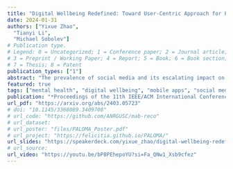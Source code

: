 ```yaml
---
title: "Digital Wellbeing Redefined: Toward User-Centric Approach for Positive Social Media Engagement"
date: 2024-01-31
authors: ["Yixue Zhao",
  "Tianyi Li",
  "Michael Sobolev"]
# Publication type.
# Legend: 0 = Uncategorized; 1 = Conference paper; 2 = Journal article;
# 3 = Preprint / Working Paper; 4 = Report; 5 = Book; 6 = Book section;
# 7 = Thesis; 8 = Patent
publication_types: ["1"]
abstract: "The prevalence of social media and its escalating impact on mental health has highlighted the need for effective digital wellbeing strategies. Current digital wellbeing interventions have primarily focused on reducing screen time and social media use, often neglecting the potential benefits of these platforms. This paper introduces a new perspective centered around empowering positive social media experiences, instead of limiting users with restrictive rules. In line with this perspective, we lay out the key requirements that should be considered in future work, aiming to spark a dialogue in this emerging area. We further present our initial effort to address these requirements with PauseNow, an innovative digital wellbeing intervention designed to align users' digital behaviors with their intentions. PauseNow leverages digital nudging and intention-aware recommendations to gently guide users back to their original intentions when they \"get lost\" during their digital usage, promoting a more mindful use of social media."
featured: true
tags: ["mental health", "digital wellbeing", "mobile apps", "social media", "program analysis"]
publication: "*Proceedings of the 11th IEEE/ACM International Conference on Mobile Software Engineering and Systems 2024* (**MOBILESoft**)"
url_pdf: "https://arxiv.org/abs/2403.05723"
# doi: "10.1145/3368089.3409708"
# url_code: "https://github.com/ANRGUSC/mab-reco"
# url_dataset:
# url_poster: "files/PALOMA_Poster.pdf"
# url_project: "https://felicitia.github.io/PALOMA/"
url_slides: "https://speakerdeck.com/yixue_zhao/digital-wellbeing-redefined-toward-user-centric-approach-for-positive-social-media-engagement"
# url_source:
url_video: "https://youtu.be/bP8PEhepoYU?si=Fa_QNw1_Xsb9cfez"
---
```


